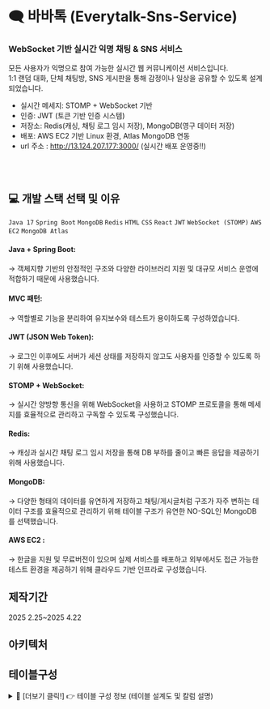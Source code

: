 # 🗨️ 바바톡 (Everytalk-Sns-Service)  
### WebSocket 기반 실시간 익명 채팅 & SNS 서비스

모든 사용자가 익명으로 참여 가능한 실시간 웹 커뮤니케이션 서비스입니다.  
1:1 랜덤 대화, 단체 채팅방, SNS 게시판을 통해 감정이나 일상을 공유할 수 있도록 설계되었습니다.


- 실시간 메세지: STOMP + WebSocket 기반
- 인증: JWT (토큰 기반 인증 시스템)
- 저장소: Redis(캐싱, 채팅 로그 임시 저장), MongoDB(영구 데이터 저장)
- 배포: AWS EC2 기반 Linux 환경, Atlas MongoDB 연동
- url 주소 : http://13.124.207.177:3000/  (실시간 배포 운영중!!)

<br>
<br>

## 💻 개발 스택 선택 및 이유
`Java 17` `Spring Boot` `MongoDB` `Redis` `HTML` `CSS` `React` `JWT` `WebSocket (STOMP)` `AWS EC2` `MongoDB Atlas`

#### Java + Spring Boot:
→ 객체지향 기반의 안정적인 구조와 다양한 라이브러리 지원 및 대규모 서비스 운영에 적합하기 때문에 사용했습니다.

#### MVC 패턴:
→ 역할별로 기능을 분리하여 유지보수와 테스트가 용이하도록 구성하였습니다.

#### JWT (JSON Web Token):
→ 로그인 이후에도 서버가 세션 상태를 저장하지 않고도 사용자를 인증할 수 있도록 하기 위해 사용했습니다.

#### STOMP + WebSocket:
→ 실시간 양방향 통신을 위해 WebSocket을 사용하고  STOMP 프로토콜을 통해 메세지를 효율적으로 관리하고 구독할 수 있도록 구성했습니다.

#### Redis:
→ 캐싱과 실시간 채팅 로그 임시 저장을 통해 DB 부하를 줄이고 빠른 응답을 제공하기 위해 사용했습니다.

#### MongoDB:
→ 다양한 형태의 데이터를 유연하게 저장하고  채팅/게시글처럼 구조가 자주 변하는 데이터 구조를 효율적으로 관리하기 위해  테이블 구조가 유연한 NO-SQL인 MongoDB를 선택했습니다.

#### AWS EC2 :
→ 한글을 지원 및 무료버전이 있으며 실제 서비스를 배포하고 외부에서도 접근 가능한 테스트 환경을 제공하기 위해 클라우드 기반 인프라로 구성했습니다.


## 제작기간

2025 2.25~2025 4.22

## 아키텍처



## 테이블구성
<details>
    <summary>🔽 [더보기 클릭!] 👉 테이블 구성 정보 (테이블 설계도 및 칼럼 설명)</summary>

  
![image](https://github.com/user-attachments/assets/1e7a9dd8-fb6d-4059-9a42-01292fe467f5)



## 1 유저테이블

![image](https://github.com/user-attachments/assets/8823b63d-df8a-4412-ba30-9117e3779e6e)



회원가입 시 유저의 기본 정보가 저장됩니다.


| 키            | 데이터 타입 | 설명                                |
|----------------|--------------|-------------------------------------|
| `_id`          | ObjectId     | 유저 고유 ID                        |
| `username`     | String       | 로그인용 아이디                     |
| `nickname`     | String       | 유저 닉네임                         |
| `password`     | String       | 암호화된 비밀번호 (BCrypt 적용)    |
| `name`         | String       | 실명                                |
| `phoneNumber`  | String       | 전화번호                            |
| `email`        | String       | 이메일 주소                         |
| `birthDate`    | String       | 생년월일 (yyyy-mm-dd 형식)         |
| `createdAt`    | Date         | 가입일                              |
| `_class`       | String       | 매핑된 자바 클래스 정보 (`User`)   |


## 2 일 대일 방 테이블


![image](https://github.com/user-attachments/assets/c726b491-43a0-40b8-b4d7-1badded46d64)


일 대일 채팅이 매칭 될 시 방 번호랑 유저 정보가 저장됩니다.

| 키             | 데이터 타입 | 설명                                        |
|----------------|-------------|---------------------------------------------|
| `_id`          | ObjectId    | 1:1 채팅방 고유 ID                           |
| `userA`        | String      | 유저 A 닉네임                                |
| `userB`        | String      | 유저 B 닉네임                                |
| `lastMessage`  | String      | 마지막 메시지 내용                           |
| `lastTimestamp`| Date        | 마지막 메시지 시간                           |
| `_class`       | String      | 매핑된 자바 클래스 정보 (`ChatRoom`)         |


## 3 일 대일 대화 테이블

![image](https://github.com/user-attachments/assets/6854fcb4-3b14-48d7-8b90-c7e333ad924f)

일 대일 방에서 대화 시 채팅 내용과 기록이 저장됩니다.

| 키           | 데이터 타입 | 설명                                        |
|--------------|-------------|---------------------------------------------|
| `_id`        | ObjectId    | 메시지 고유 ID                              |
| `roomId`     | String      | 채팅방 ID                                   |
| `sender`     | String      | 보낸 사람 닉네임                            |
| `content`    | String      | 메시지 내용                                 |
| `createdAt`  | Date        | 메시지 작성 시간                            |
| `_class`     | String      | 매핑된 자바 클래스 정보 (`ChatDocument`)    |



## 4 단체톡 방 테이블


![image](https://github.com/user-attachments/assets/48c26f0a-fda0-4f33-bfa0-e57f849702b7)

단체톡방을 만들시 방 id랑  유저들이 참여시 리스트가 저장됩니다.

| 키           | 데이터 타입    | 설명                                              |
|--------------|----------------|---------------------------------------------------|
| `_id`        | ObjectId       | 그룹 방 고유 ID                                   |
| `title`      | String         | 그룹 방 제목                                      |
| `host`       | String         | 방장 닉네임                                       |
| `members`    | Array[String]  | 참가자 닉네임 리스트                             |
| `createdAt`  | Date           | 생성 일시                                         |
| `_class`     | String         | 매핑된 자바 클래스 정보 (`GroupRoom`)            |


## 5 단체톡 대화 테이블

![image](https://github.com/user-attachments/assets/b638631f-b328-4932-8c3e-6f52384fa6a1)
단체톡 방에서 유저들의 대화내용이 저장됩니다.

| 키           | 데이터 타입 | 설명                                               |
|--------------|-------------|----------------------------------------------------|
| `_id`        | ObjectId    | 메시지 고유 ID                                     |
| `roomId`     | String      | 그룹 채팅방 ID                                     |
| `sender`     | String      | 보낸 사람 닉네임                                   |
| `content`    | String      | 메시지 내용                                        |
| `timestamp`  | Long        | 메시지 유닉스 타임스탬프                           |
| `savedAt`    | Date        | 메시지 저장 시간                                   |
| `_class`     | String      | 매핑된 자바 클래스 정보 (`GroupChatDocument`)     |


## 6 Sns게시물 테이블


![image](https://github.com/user-attachments/assets/842aaed3-c49c-43e5-9651-7c12cc9e31b4)

Sns 게시물을 올리고 유저들의 댓글이나 좋아요의 정보가 저장됩니다.

| 키            | 데이터 타입    | 설명                                               |
|---------------|----------------|----------------------------------------------------|
| `_id`         | ObjectId       | 게시글 고유 ID                                      |
| `nickname`    | String         | 게시글 작성자 닉네임                                |
| `content`     | String         | 게시글 내용                                         |
| `createdAt`   | Date           | 게시글 작성 시간                                    |
| `viewCount`   | Int            | 게시글 조회 수                                      |
| `likedUsers`  | Array[Object]  | 좋아요 누른 유저 배열 (`nickname`, `likedAt` 포함) |
| `comments`    | Array[Object]  | 댓글 배열 (`nickname`, `content`, `createdAt` 포함)|
| `_class`      | String         | 매핑된 자바 클래스 정보 (`Post`)                   |


## 7 Sns게시물 조회수 테이블


![image](https://github.com/user-attachments/assets/36c5a3e2-a187-4795-a163-6c43439cbe61)
Sns 게시물을 누가 조회 했는지의 정보가 저장됩니다.

| 키         | 데이터 타입 | 설명                                           |
|------------|-------------|------------------------------------------------|
| `_id`      | ObjectId    | 조회 기록 고유 ID                              |
| `postId`   | String      | 게시물 ID                                      |
| `nickname` | String      | 조회한 유저 닉네임                             |
| `ip`       | String      | 유저 IP 주소                                   |
| `date`     | Date        | 조회 일자                                      |
| `_class`   | String      | 매핑된 자바 클래스 정보 (`ViewRecord`)         |




## 핵심 기능 & 

## 트러블슈팅

## 회고록

